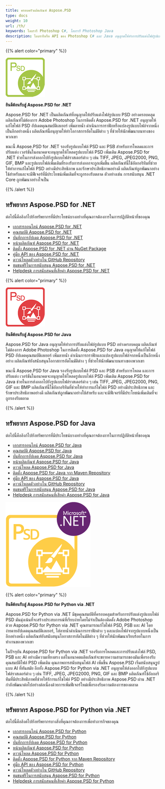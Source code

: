 ```yaml
---
title: ครอบครัวผลิตภัณฑ์ Aspose.PSD
type: docs
weight: 10
url: /th/
keywords: ไลบรารี Photoshop C#, ไลบรารี Photoshop Java
description: ไลบรารีหรือ API ของ Photoshop C# และ Java อนุญาตให้ทำการปรับแต่งไฟล์รูปแบบ PSD อย่างครอบคลุม ผลิตภัณฑ์ไม่ต้องการ Adobe Photoshop ในการติดตั้ง และสนับสนุนรูปแบบไฟล์ PSD และ PSB สำหรับการโหลด ปรับแต่ง และแปลงเป็นรูปแบบไฟล์ราสเตอร์ต่าง ๆ เช่น TIFF, JPEG, JPEG2000, PNG, GIF และ BMP
---
```


{{% alert color="primary" %}} 

**![โลโก้ผลิตภัณฑ์ Aspose.PSD for .NET](home_1.png)**

**ยินดีต้อนรับสู่ Aspose.PSD for .NET**

Aspose.PSD for .NET เป็นผลิตภัณฑ์ที่อนุญาตให้ปรับแต่งไฟล์รูปแบบ PSD อย่างครอบคลุม ผลิตภัณฑ์ไม่ต้องการ Adobe Photoshop ในการติดตั้ง Aspose.PSD for .NET อนุญาตให้แก้ไขไฟล์ PSD อัปเดตคุณสมบัติเลเยอร์ เพิ่มลายน้ำ ดำเนินการกราฟิกหรือแปลงรูปแบบไฟล์จากหนึ่งเป็นอีกอย่างหนึ่ง ผลิตภัณฑ์นี้อนุญาตให้ทำโอกาสการอัตโนมัติต่าง ๆ ที่ช่วยให้นักพัฒนาบนทางของพวกเขา

ขณะนี้ Aspose.PSD for .NET รองรับรูปแบบไฟล์ PSD และ PSB สำหรับการโหลดและการปรับแต่ง เวอร์ชันในอนาคตจะอนุญาตให้โหลดรูปแบบไฟล์ PSD เพิ่มเติม Aspose.PSD for .NET ช่วยในการส่งออกไปยังรูปแบบไฟล์ราสเตอร์ต่าง ๆ เช่น TIFF, JPEG, JPEG2000, PNG, GIF, BMP และรูปแบบไฟล์เพิ่มเติมที่รองรับการส่งออกจะถูกเพิ่มขึ้น ผลิตภัณฑ์นี้ใช้อัลกอริทึมที่ช่วยให้ทำการแก้ไขไฟล์ PSD อย่างมีประสิทธิภาพ และรักษาประสิทธิภาพอย่างดี ผลิตภัณฑ์ถูกพัฒนาอย่างใช้สำหรับและจะมีฟีเจอร์ที่มีประโยชน์เพิ่มเติมที่จะถูกรองรับตลาด ตัวอย่างเช่น การสนับสนุน .NET Core ถูกพัฒนาอย่างใจเป็น

{{% /alert %}} 

## **ทรัพยากร Aspose.PSD for .NET**

ต่อไปนี้คือลิงก์ไปยังทรัพยากรที่มีประโยชน์บางอย่างที่คุณอาจต้องการในการปฏิบัติหน้าที่ของคุณ

- [เอกสารออนไลน์ Aspose.PSD for .NET](/psd/th/net/)
- [คุณสมบัติ Aspose.PSD for .NET](/psd/th/net/features/)
- [บันทึกการอัปเดต Aspose.PSD for .NET](/psd/th/net/release-notes/)
- [หน้าผลิตภัณฑ์ Aspose.PSD for .NET](https://products.aspose.com/psd/net)
- [ติดตั้ง Aspose.PSD for .NET ผ่าน NuGet Package](https://www.nuget.org/packages/Aspose.PSD/)
- [คู่มือ API ของ Aspose.PSD for .NET](https://reference.aspose.com/net/psd)
- [ดาวน์โหลดตัวอย่างใน GitHub Repository](https://github.com/aspose-psd/Aspose.PSD-for-.NET)
- [ชุมชนฟรีในการสนับสนุน Aspose.PSD for .NET](https://forum.aspose.com/c/psd)
- [Helpdesk การสนับสนุนที่เสียค่า Aspose.PSD for .NET](https://helpdesk.aspose.com/)

{{% alert color="primary" %}} 

**![โลโก้ผลิตภัณฑ์ Aspose.PSD for Java](aspose-psd-for-java-home_1.png)**

**ยินดีต้อนรับสู่ Aspose.PSD for Java**

Aspose.PSD for Java อนุญาตให้ทำการปรับแต่งไฟล์รูปแบบ PSD อย่างครอบคลุม ผลิตภัณฑ์ไม่ต้องการ Adobe Photoshop ในการติดตั้ง Aspose.PSD for Java อนุญาตให้แก้ไขไฟล์ PSD อัปเดตคุณสมบัติเลเยอร์ เพิ่มลายน้ำ ดำเนินการกราฟิกและแปลงรูปแบบไฟล์จากหนึ่งเป็นอีกหนึ่งอย่าง ผลิตภัณฑ์ยังสนับสนุนโอกาสการอัตโนมัติต่าง ๆ ที่ช่วยให้นักพัฒนาบนทางของพวกเขา

ขณะนี้ Aspose.PSD for Java รองรับรูปแบบไฟล์ PSD และ PSB สำหรับการโหลด และการปรับแต่ง เวอร์ชันในอนาคตจะอนุญาตให้โหลดรูปแบบไฟล์ PSD เพิ่มเติม Aspose.PSD for Java ช่วยในการส่งออกไปยังรูปแบบไฟล์ราสเตอร์ต่าง ๆ เช่น TIFF, JPEG, JPEG2000, PNG, GIF และ BMP ผลิตภัณฑ์นี้ใช้อัลกอริทึมที่ช่วยให้ทำการแก้ไขไฟล์ PSD อย่างมีประสิทธิภาพ และรักษาประสิทธิภาพอย่างดี ผลิตภัณฑ์ถูกพัฒนาอย่างใช้สำหรับ และจะมีฟีเจอร์ที่มีประโยชน์เพิ่มเติมที่จะถูกรองรับตลาด

{{% /alert %}} 

## **ทรัพยากร Aspose.PSD for Java**

ต่อไปนี้คือลิงก์ไปยังทรัพยากรที่มีประโยชน์บางอย่างที่คุณอาจต้องการในการปฏิบัติหน้าที่ของคุณ

- [เอกสารออนไลน์ Aspose.PSD for Java](/psd/th/java/)
- [คุณสมบัติ Aspose.PSD for Java](/psd/th/java/features/)
- [บันทึกการอัปเดต Aspose.PSD for Java](/psd/th/java/release-notes/)
- [หน้าผลิตภัณฑ์ Aspose.PSD for Java](https://products.aspose.com/psd/java)
- [ดาวน์โหลด Aspose.PSD for Java](https://repository.aspose.com/webapp/#/artifacts/browse/tree/General/repo/com/aspose/aspose-psd)
- [ติดตั้ง Aspose.PSD for Java จาก Maven Repository](/psd/th/java/installation/)
- [คู่มือ API ของ Aspose.PSD for Java](https://reference.aspose.com/java/psd)
- [ดาวน์โหลดตัวอย่างใน GitHub Repository](https://github.com/aspose-psd/Aspose.PSD-for-Java)
- [ชุมชนฟรีในการสนับสนุน Aspose.PSD for Java](https://forum.aspose.com/c/psd)
- [Helpdesk การสนับสนุนที่เสียค่า Aspose.PSD for Java](https://helpdesk.aspose.com/)

![โลโก้ผลิตภัณฑ์ Aspose.PSD for Python via .NET](aspose-psd-for-python-home_1.png)

{{% alert color="primary" %}} 

**ยินดีต้อนรับสู่ Aspose.PSD for Python via .NET**

Aspose.PSD for Python via .NET มีชุดคุณสมบัติที่ครอบคลุมสำหรับการปรับแต่งรูปแบบไฟล์ PSD มันมุ่งเน้นที่จะสร้างประสบการณ์ที่เรียบง่ายโดยไม่จำเป็นต้องติดตั้ง Adobe Photoshop ด้วย Aspose.PSD for Python via .NET คุณสามารถแก้ไขไฟล์ PSD, PSB และ AI โดยง่ายดายอัปเดตคุณสมบัติเลเยอร์, ใส่ลายน้ำดำเนินการกราฟิกต่าง ๆ และแปลงไฟล์จากรูปแบบหนึ่งเป็นอีกอย่างหนึ่ง ผลิตภัณฑ์ยังสนับสนุนโอกาสการอัตโนมัติต่าง ๆ ที่ช่วยให้นักพัฒนาเรียบร้อยในการทำงานของพวกเขา

ในปัจจุบัน Aspose.PSD for Python via .NET รองรับการโหลดและการปรับแต่งไฟล์ PSD, PSB และ AI อย่างมีความเที่ยงตรง แต่ในอนาคตผลิตภัณฑ์จะขยายความสามารถของมันเพื่อรองรับคุณสมบัติไฟล์ PSD เพิ่มเติม คุณภาพการสนับสนุนไฟล์ AI เพิ่มขึ้น Aspose.PSD เริ่มสนับสนุนรููปแบบ AI ที่ทันสมัย อีกทั้ง Aspose.PSD for Python via .NET อนุญาตให้ส่งออกไปยังรูปแบบไฟล์ราสเตอร์ต่าง ๆ เช่น TIFF, JPEG, JPEG2000, PNG, GIF และ BMP ผลิตภัณฑ์ใช้อัลกอริทึมที่มีประสิทธิภาพที่ช่วยให้รัการแก้ไขไฟล์ PSD อย่างมีประสิทธิภาพ Aspose.PSD ผ่าน .NET กำลังพัฒนาต่อไปอย่างต่อเนื่องด้วยการเพิ่มฟีเจอร์ใหม่เพื่อรองรับความต้องการของตลาด

{{% /alert %}} 

## **ทรัพยากร Aspose.PSD for Python via .NET**

ต่อไปนี้คือลิงค์ไปยังทรัพยากรบางสิ่งที่คุณอาจต้องการเพื่อทำภารกิจของคุณ

- [เอกสารออนไลน์ Aspose.PSD for Python](/psd/th/python-net/)
- [คุณสมบัติ Aspose.PSD for Python](/psd/th/python-net/features/)
- [บันทึกการอัปเดต Aspose.PSD for Python](/psd/th/python-net/release-notes/)
- [หน้าผลิตภัณฑ์ Aspose.PSD for Python](https://products.aspose.com/psd/python-net)
- [ดาวน์โหลด Aspose.PSD for Python](https://repository.aspose.com/webapp/#/artifacts/browse/tree/General/repo/com/aspose/aspose-psd)
- [ติดตั้ง Aspose.PSD for Python จาก Maven Repository](/psd/th/python-net/installation/)
- [คู่มือ API ของ Aspose.PSD for Python](https://reference.aspose.com/python-net/psd)
- [ดาวน์โหลดตัวอย่างใน GitHub Repository](https://github.com/aspose-psd/Aspose.PSD-for-Python-Net)
- [ชุมชนฟรีในการสนับสนุน Aspose.PSD for Python](https://forum.aspose.com/c/psd)
- [Helpdesk การสนับสนุนที่เสียค่า Aspose.PSD for Python](https://helpdesk.aspose.com/)


